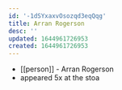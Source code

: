 ```yaml
---
id: '-1dSYxaxvOsozqd3eqQqg'
title: Arran Rogerson
desc: ''
updated: 1644961726953
created: 1644961726953
---
```



- [[person]] - Arran Rogerson
- appeared 5x at the stoa
